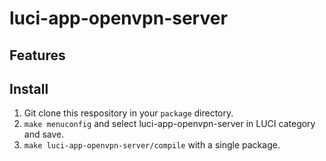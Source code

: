 # luci-app-openvpn-server

## Features

## Install
1. Git clone this respository in your `package` directory.
2. `make menuconfig` and select luci-app-openvpn-server in LUCI category and save.
3. `make luci-app-openvpn-server/compile` with a single package.
